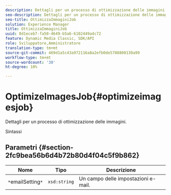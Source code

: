 ```yaml
---
description: Dettagli per un processo di ottimizzazione delle immagini.
seo-description: Dettagli per un processo di ottimizzazione delle immagini.
seo-title: OttimizzaImmaginiJob
solution: Experience Manager
title: OttimizzaImmaginiJob
uuid: 8d1eceb7-fa50-4649-b5a6-6102449a4c72
feature: Dynamic Media Classic, SDK/API
role: Sviluppatore,Amministratore
translation-type: tm+mt
source-git-commit: 469d1a5c43a972116a8a2efb0de5708800130a99
workflow-type: tm+mt
source-wordcount: '38'
ht-degree: 10%

---
```



# OptimizeImagesJob{#optimizeimagesjob}

Dettagli per un processo di ottimizzazione delle immagini.

Sintassi

## Parametri {#section-2fc9bea56b6d4b72b80d4f04c5f9b862}

| Nome | Tipo | Descrizione |
|---|---|---|
| `*`emailSetting`*` | `xsd:string` | Un campo delle impostazioni e-mail. |

